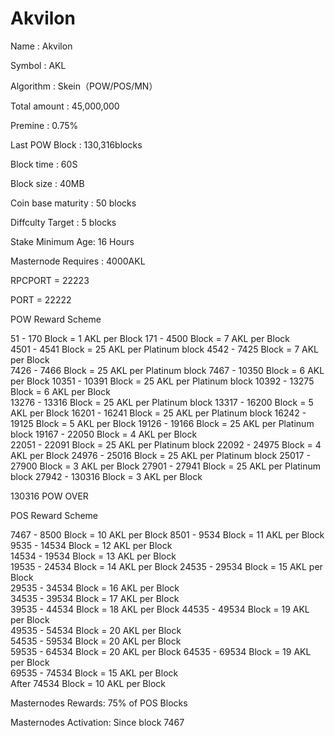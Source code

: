 # Akvilon
Name : Akvilon

Symbol : AKL

Algorithm : Skein（POW/POS/MN）

Total amount : 45,000,000

Premine : 0.75%

Last POW Block : 130,316blocks

Block time : 60S

Block size : 40MB

Coin base maturity :  50 blocks

Diffculty Target : 5 blocks

Stake Minimum Age: 16 Hours

Masternode Requires : 4000AKL

RPCPORT = 22223

PORT = 22222

POW Reward Scheme

51 - 170 Block = 1 AKL per Block
171 - 4500 Block = 7 AKL per Block  
4501 - 4541 Block = 25 AKL per Platinum block
4542 - 7425 Block = 7 AKL per Block  
7426 - 7466 Block = 25 AKL per Platinum block
7467 - 10350 Block = 6 AKL per Block
10351 - 10391 Block = 25 AKL per Platinum block
10392 - 13275 Block = 6 AKL per Block  
13276 - 13316 Block = 25 AKL per Platinum block
13317 - 16200 Block = 5 AKL per Block
16201 - 16241 Block = 25 AKL per Platinum block
16242 - 19125 Block = 5 AKL per Block
19126 - 19166 Block = 25 AKL per Platinum block
19167 - 22050 Block = 4 AKL per Block  
22051 - 22091 Block = 25 AKL per Platinum block
22092 - 24975 Block = 4 AKL per Block
24976 - 25016 Block = 25 AKL per Platinum block
25017 - 27900 Block = 3 AKL per Block
27901 - 27941 Block = 25 AKL per Platinum block
27942 - 130316 Block = 3 AKL per Block

130316 POW OVER

POS Reward Scheme

7467 - 8500 Block = 10 AKL per Block
8501 - 9534 Block = 11 AKL per Block  
9535 - 14534 Block = 12 AKL per Block  
14534 - 19534 Block = 13 AKL per Block  
19535 - 24534 Block = 14 AKL per Block
24535 - 29534 Block = 15 AKL per Block  
29535 - 34534 Block = 16 AKL per Block  
34535 - 39534 Block = 17 AKL per Block  
39535 - 44534 Block = 18 AKL per Block
44535 - 49534 Block = 19 AKL per Block  
49535 - 54534 Block = 20 AKL per Block  
54535 - 59534 Block = 20 AKL per Block  
59535 - 64534 Block = 20 AKL per Block
64535 - 69534 Block = 19 AKL per Block  
69535 - 74534 Block = 15 AKL per Block  
After 74534 Block = 10 AKL per Block


Masternodes Rewards: 75% of POS Blocks

Masternodes Activation: Since block 7467
